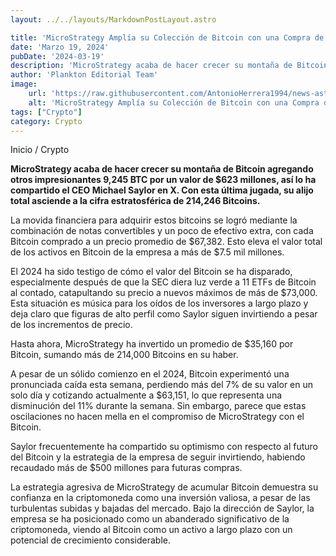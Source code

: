 ```yaml
---
layout: ../../layouts/MarkdownPostLayout.astro

title: 'MicroStrategy Amplía su Colección de Bitcoin con una Compra de $623 Millones'
date: 'Marzo 19, 2024'
pubDate: '2024-03-19'
description: 'MicroStrategy acaba de hacer crecer su montaña de Bitcoin agregando otros impresionantes 9,245 BTC por un valor de $623 millones.'
author: 'Plankton Editorial Team'
image:
    url: 'https://raw.githubusercontent.com/AntonioHerrera1994/news-astro/master/src/assets/crypto/crypto21.webp'
    alt: 'MicroStrategy Amplía su Colección de Bitcoin con una Compra de $623 Millones'
tags: ["Crypto"]
category: Crypto
---
```


<span><a href="/" style="text-decoration:none;color:#0F1416">Inicio</a> / <a href="/crypto" style="text-decoration:none;color:#0F1416">Crypto</a></span>


<p style="font-weight: bold;">MicroStrategy acaba de hacer crecer su montaña de Bitcoin agregando otros impresionantes 9,245 BTC por un valor de $623 millones, así lo ha compartido el CEO Michael Saylor en X. Con esta última jugada, su alijo total asciende a la cifra estratosférica de 214,246 Bitcoins.
</p>

La movida financiera para adquirir estos bitcoins se logró mediante la combinación de notas convertibles y un poco de efectivo extra, con cada Bitcoin comprado a un precio promedio de $67,382. Esto eleva el valor total de los activos en Bitcoin de la empresa a más de $7.5 mil millones.

El 2024 ha sido testigo de cómo el valor del Bitcoin se ha disparado, especialmente después de que la SEC diera luz verde a 11 ETFs de Bitcoin al contado, catapultando su precio a nuevos máximos de más de $73,000. Esta situación es música para los oídos de los inversores a largo plazo y deja claro que figuras de alto perfil como Saylor siguen invirtiendo a pesar de los incrementos de precio.

Hasta ahora, MicroStrategy ha invertido un promedio de $35,160 por Bitcoin, sumando más de 214,000 Bitcoins en su haber.

A pesar de un sólido comienzo en el 2024, Bitcoin experimentó una pronunciada caída esta semana, perdiendo más del 7% de su valor en un solo día y cotizando actualmente a $63,151, lo que representa una disminución del 11% durante la semana. Sin embargo, parece que estas oscilaciones no hacen mella en el compromiso de MicroStrategy con el Bitcoin.

Saylor frecuentemente ha compartido su optimismo con respecto al futuro del Bitcoin y la estrategia de la empresa de seguir invirtiendo, habiendo recaudado más de $500 millones para futuras compras.

La estrategia agresiva de MicroStrategy de acumular Bitcoin demuestra su confianza en la criptomoneda como una inversión valiosa, a pesar de las turbulentas subidas y bajadas del mercado. Bajo la dirección de Saylor, la empresa se ha posicionado como un abanderado significativo de la criptomoneda, viendo al Bitcoin como un activo a largo plazo con un potencial de crecimiento considerable.
